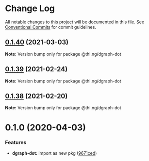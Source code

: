 # Change Log

All notable changes to this project will be documented in this file.
See [Conventional Commits](https://conventionalcommits.org) for commit guidelines.

## [0.1.40](https://github.com/thi-ng/umbrella/compare/@thi.ng/dgraph-dot@0.1.39...@thi.ng/dgraph-dot@0.1.40) (2021-03-03)

**Note:** Version bump only for package @thi.ng/dgraph-dot





## [0.1.39](https://github.com/thi-ng/umbrella/compare/@thi.ng/dgraph-dot@0.1.38...@thi.ng/dgraph-dot@0.1.39) (2021-02-24)

**Note:** Version bump only for package @thi.ng/dgraph-dot





## [0.1.38](https://github.com/thi-ng/umbrella/compare/@thi.ng/dgraph-dot@0.1.37...@thi.ng/dgraph-dot@0.1.38) (2021-02-20)

**Note:** Version bump only for package @thi.ng/dgraph-dot





# 0.1.0 (2020-04-03)


### Features

* **dgraph-dot:** import as new pkg ([9671ced](https://github.com/thi-ng/umbrella/commit/9671ceda29b0cd0ebbedce449943eec5abeff882))
